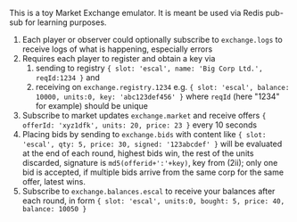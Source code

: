  This is a toy Market Exchange emulator.
 It is meant be used via Redis pub-sub for learning purposes.
 
1. Each player or observer could optionally subscribe to `exchange.logs` to receive logs of what is happening, 
especially errors
2. Requires each player to register and obtain a key via
    1) sending to registry `{ slot: 'escal', name: 'Big Corp Ltd.', reqId:1234 }` 
       and 
    2) receiving on `exchange.registry.1234` e.g. `{ slot: 'escal', balance: 10000, units:0, key: 'abc123def456' }` 
    where `reqId` (here "1234" for example) should be unique
3. Subscribe to market updates `exchange.market` and receive offers `{ offerId: 'xyz1dfk', units: 20, price: 23 }` 
every 10 seconds
4. Placing bids by sending to `exchange.bids` with content like
 `{ slot: 'escal', qty: 5, price: 30, signed: '123abcdef' }` will be
  evaluated at the end of each round, highest bids win, the rest of the units discarded, 
  signature is `md5(offerid+':'+key)`, key from (2ii);
  only one bid is accepted, if multiple bids arrive from the same corp for the same offer, latest wins.
5. Subscribe to `exchange.balances.escal` to receive your balances after each round, 
in form `{ slot: 'escal', units:0, bought: 5, price: 40, balance: 10050 }`